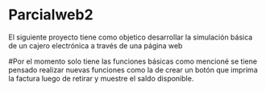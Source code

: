 # Parcialweb2
El siguiente proyecto tiene como objetico desarrollar la simulación básica de un cajero electrónica a través de una página web

#Por el momento solo tiene las funciones básicas como mencioné
se tiene pensado realizar nuevas funciones como la de crear un botón que imprima la factura luego de retirar y muestre el saldo disponible.
